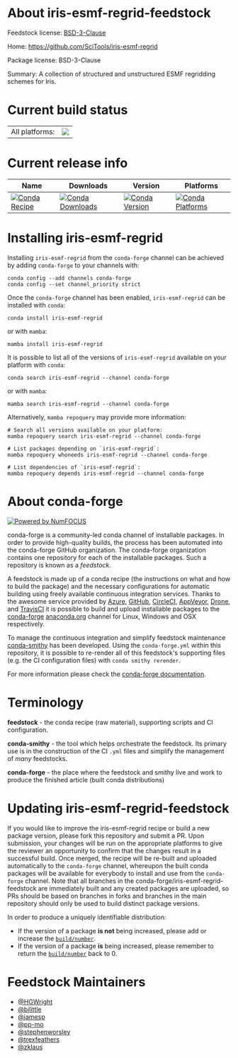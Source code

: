 About iris-esmf-regrid-feedstock
================================

Feedstock license: [BSD-3-Clause](https://github.com/conda-forge/iris-esmf-regrid-feedstock/blob/main/LICENSE.txt)

Home: https://github.com/SciTools/iris-esmf-regrid

Package license: BSD-3-Clause

Summary: A collection of structured and unstructured ESMF regridding schemes for Iris.

Current build status
====================


<table><tr><td>All platforms:</td>
    <td>
      <a href="https://dev.azure.com/conda-forge/feedstock-builds/_build/latest?definitionId=12450&branchName=main">
        <img src="https://dev.azure.com/conda-forge/feedstock-builds/_apis/build/status/iris-esmf-regrid-feedstock?branchName=main">
      </a>
    </td>
  </tr>
</table>

Current release info
====================

| Name | Downloads | Version | Platforms |
| --- | --- | --- | --- |
| [![Conda Recipe](https://img.shields.io/badge/recipe-iris--esmf--regrid-green.svg)](https://anaconda.org/conda-forge/iris-esmf-regrid) | [![Conda Downloads](https://img.shields.io/conda/dn/conda-forge/iris-esmf-regrid.svg)](https://anaconda.org/conda-forge/iris-esmf-regrid) | [![Conda Version](https://img.shields.io/conda/vn/conda-forge/iris-esmf-regrid.svg)](https://anaconda.org/conda-forge/iris-esmf-regrid) | [![Conda Platforms](https://img.shields.io/conda/pn/conda-forge/iris-esmf-regrid.svg)](https://anaconda.org/conda-forge/iris-esmf-regrid) |

Installing iris-esmf-regrid
===========================

Installing `iris-esmf-regrid` from the `conda-forge` channel can be achieved by adding `conda-forge` to your channels with:

```
conda config --add channels conda-forge
conda config --set channel_priority strict
```

Once the `conda-forge` channel has been enabled, `iris-esmf-regrid` can be installed with `conda`:

```
conda install iris-esmf-regrid
```

or with `mamba`:

```
mamba install iris-esmf-regrid
```

It is possible to list all of the versions of `iris-esmf-regrid` available on your platform with `conda`:

```
conda search iris-esmf-regrid --channel conda-forge
```

or with `mamba`:

```
mamba search iris-esmf-regrid --channel conda-forge
```

Alternatively, `mamba repoquery` may provide more information:

```
# Search all versions available on your platform:
mamba repoquery search iris-esmf-regrid --channel conda-forge

# List packages depending on `iris-esmf-regrid`:
mamba repoquery whoneeds iris-esmf-regrid --channel conda-forge

# List dependencies of `iris-esmf-regrid`:
mamba repoquery depends iris-esmf-regrid --channel conda-forge
```


About conda-forge
=================

[![Powered by
NumFOCUS](https://img.shields.io/badge/powered%20by-NumFOCUS-orange.svg?style=flat&colorA=E1523D&colorB=007D8A)](https://numfocus.org)

conda-forge is a community-led conda channel of installable packages.
In order to provide high-quality builds, the process has been automated into the
conda-forge GitHub organization. The conda-forge organization contains one repository
for each of the installable packages. Such a repository is known as a *feedstock*.

A feedstock is made up of a conda recipe (the instructions on what and how to build
the package) and the necessary configurations for automatic building using freely
available continuous integration services. Thanks to the awesome service provided by
[Azure](https://azure.microsoft.com/en-us/services/devops/), [GitHub](https://github.com/),
[CircleCI](https://circleci.com/), [AppVeyor](https://www.appveyor.com/),
[Drone](https://cloud.drone.io/welcome), and [TravisCI](https://travis-ci.com/)
it is possible to build and upload installable packages to the
[conda-forge](https://anaconda.org/conda-forge) [anaconda.org](https://anaconda.org/)
channel for Linux, Windows and OSX respectively.

To manage the continuous integration and simplify feedstock maintenance
[conda-smithy](https://github.com/conda-forge/conda-smithy) has been developed.
Using the ``conda-forge.yml`` within this repository, it is possible to re-render all of
this feedstock's supporting files (e.g. the CI configuration files) with ``conda smithy rerender``.

For more information please check the [conda-forge documentation](https://conda-forge.org/docs/).

Terminology
===========

**feedstock** - the conda recipe (raw material), supporting scripts and CI configuration.

**conda-smithy** - the tool which helps orchestrate the feedstock.
                   Its primary use is in the construction of the CI ``.yml`` files
                   and simplify the management of *many* feedstocks.

**conda-forge** - the place where the feedstock and smithy live and work to
                  produce the finished article (built conda distributions)


Updating iris-esmf-regrid-feedstock
===================================

If you would like to improve the iris-esmf-regrid recipe or build a new
package version, please fork this repository and submit a PR. Upon submission,
your changes will be run on the appropriate platforms to give the reviewer an
opportunity to confirm that the changes result in a successful build. Once
merged, the recipe will be re-built and uploaded automatically to the
`conda-forge` channel, whereupon the built conda packages will be available for
everybody to install and use from the `conda-forge` channel.
Note that all branches in the conda-forge/iris-esmf-regrid-feedstock are
immediately built and any created packages are uploaded, so PRs should be based
on branches in forks and branches in the main repository should only be used to
build distinct package versions.

In order to produce a uniquely identifiable distribution:
 * If the version of a package **is not** being increased, please add or increase
   the [``build/number``](https://docs.conda.io/projects/conda-build/en/latest/resources/define-metadata.html#build-number-and-string).
 * If the version of a package **is** being increased, please remember to return
   the [``build/number``](https://docs.conda.io/projects/conda-build/en/latest/resources/define-metadata.html#build-number-and-string)
   back to 0.

Feedstock Maintainers
=====================

* [@HGWright](https://github.com/HGWright/)
* [@bjlittle](https://github.com/bjlittle/)
* [@jamesp](https://github.com/jamesp/)
* [@pp-mo](https://github.com/pp-mo/)
* [@stephenworsley](https://github.com/stephenworsley/)
* [@trexfeathers](https://github.com/trexfeathers/)
* [@zklaus](https://github.com/zklaus/)

